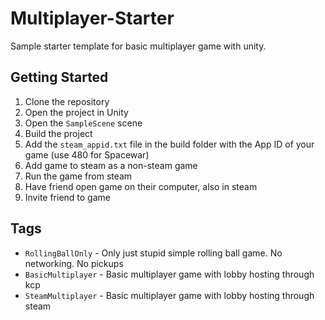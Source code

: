 # Multiplayer-Starter

Sample starter template for basic multiplayer game with unity.

## Getting Started

1. Clone the repository
2. Open the project in Unity
3. Open the `SampleScene` scene
4. Build the project
5. Add the `steam_appid.txt` file in the build folder with the App ID of your game (use 480 for Spacewar)
6. Add game to steam as a non-steam game
7. Run the game from steam
8. Have friend open game on their computer, also in steam
9. Invite friend to game

## Tags

- `RollingBallOnly` - Only just stupid simple rolling ball game. No networking. No pickups
- `BasicMultiplayer` - Basic multiplayer game with lobby hosting through kcp
- `SteamMultiplayer` - Basic multiplayer game with lobby hosting through steam
